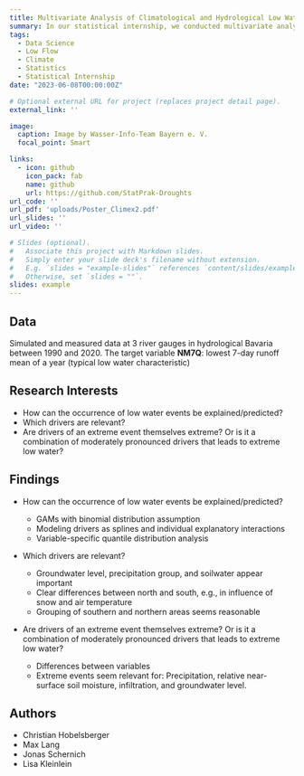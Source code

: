 ```yaml
---
title: Multivariate Analysis of Climatological and Hydrological Low Water Drivers in Bavaria (Statistical Internship)
summary: In our statistical internship, we conducted multivariate analysis on climatological and hydrological low water drivers in Bavaria using simulated and measured data from three river gauges between 1990 and 2020, focusing on predicting low water events through Generalized Additive Models (GAMs) with driver-specific splines and variable-specific quantile distribution analysis, highlighting the importance of groundwater level, precipitation group, and soil water as drivers, observing distinct north-south differences, and exploring the relationships between extreme events and relevant variables.
tags:
  - Data Science
  - Low Flow
  - Climate
  - Statistics
  - Statistical Internship
date: "2023-06-08T00:00:00Z"

# Optional external URL for project (replaces project detail page).
external_link: ''

image:
  caption: Image by Wasser-Info-Team Bayern e. V.
  focal_point: Smart

links:
  - icon: github
    icon_pack: fab
    name: github
    url: https://github.com/StatPrak-Droughts
url_code: ''
url_pdf: 'uploads/Poster_Climex2.pdf'
url_slides: ''
url_video: ''

# Slides (optional).
#   Associate this project with Markdown slides.
#   Simply enter your slide deck's filename without extension.
#   E.g. `slides = "example-slides"` references `content/slides/example-slides.md`.
#   Otherwise, set `slides = ""`.
slides: example
---
```

## Data

Simulated and measured data at 3 river gauges in hydrological
Bavaria between 1990 and 2020.
The target variable **NM7Q**: lowest 7-day runoff mean of a year (typical
low water characteristic)

## Research Interests

* How can the occurrence of low water events be explained/predicted?
* Which drivers are relevant? 
* Are drivers of an extreme event themselves extreme? Or is it a combination of moderately pronounced drivers that leads to extreme low water?


## Findings 
* How can the occurrence of low water events be explained/predicted?
  - GAMs with binomial distribution assumption
  - Modeling drivers as splines and individual explanatory interactions
  - Variable-specific quantile distribution analysis
  
* Which drivers are relevant? 
  - Groundwater level, precipitation group, and soilwater appear important
  - Clear differences between north and south, e.g., in influence of snow and air temperature
  - Grouping of southern and northern areas seems reasonable

* Are drivers of an extreme event themselves extreme? Or is it a combination of moderately pronounced drivers that leads to extreme low water?
  - Differences between variables
  - Extreme events seem relevant for: Precipitation, relative near-surface soil moisture, infiltration, and groundwater level.

## Authors

- Christian Hobelsberger
- Max Lang
- Jonas Schernich
- Lisa Kleinlein